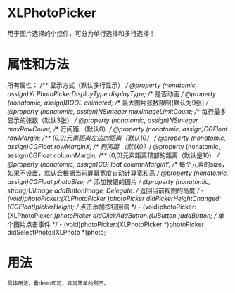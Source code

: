 # XLPhotoPicker
用于图片选择的小控件，可分为单行选择和多行选择！

# 属性和方法
所有属性：
    /** 显示方式（默认多行显示） */
    @property (nonatomic, assign)XLPhotoPickerDisplayType displayType;
    /** 是否动画 */
    @property (nonatomic, assign)BOOL animated;
    /** 最大图片张数限制(默认为9张) */
    @property (nonatomic, assign)NSInteger maxImageLimitCount;
    /** 每行最多显示的张数（默认3张） */
    @property (nonatomic, assign)NSInteger maxRowCount;
    /** 行间距 （默认0）*/
    @property (nonatomic, assign)CGFloat rowMargin;
    /** (0,0)元素距离左边的距离（默认10） */
    @property (nonatomic, assign)CGFloat rowMarginX;
    /** 列间距 （默认0）*/
    @property (nonatomic, assign)CGFloat columnMargin;
    /** (0,0)元素距离顶部的距离（默认是10） */
    @property (nonatomic, assign)CGFloat columnMarginY;
    /** 每个元素的size，如果不设置，默认会根据当前屏幕宽度自动计算宽和高 */
    @property (nonatomic, assign)CGFloat photoSize;
    /** 添加按钮的图片 */
    @property (nonatomic, strong)UIImage *addButtonImage;
Delegate:
    /** 返回当前视图的高度 */
    - (void)photoPicker:(XLPhotoPicker *)photoPicker didPickerHeightChanged:(CGFloat)pickerHeight;
    /** 点击添加按钮回调 */
    - (void)photoPicker:(XLPhotoPicker *)photoPicker didClickAddButton:(UIButton *)addButton;
    /** 单个图片点击事件 */
    - (void)photoPicker:(XLPhotoPicker *)photoPicker didSelectPhoto:(XLPhoto *)photo;

# 用法
    具体用法，看demo即可，非常简单的例子。